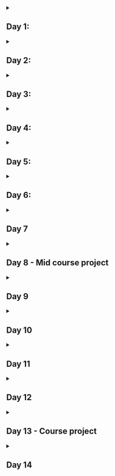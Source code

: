 <details>

<summary>

## Day 1:
</summary>

### 1. Create a list of all the distinct districts customers are from
### 2. What is the latest rental date?
### 3. How many films does the company have?
### 4. How many distinct last names of the customers are there
</details>

<details>

<summary>

## Day 2:
</summary>

### 1. How many movies are there that contain 'Saga' in the description and where the title starts either with 'A' or ends with 'R'? Use the alias 'no_of_movies'
### 2. Create a list of all customers where the first name contains 'ER' and has an 'A' as the second letter. Order the results by the last name descendingly.
### 3. How many payments are there where the amount is either 0 or is between 3.99 and 7.99 and in the same time has happened on 2020-05-01.
</details>

<details>

<summary>

## Day 3:
</summary>

### 1. Write a query to get the Minimum, Maximum, Average, and Sum of the replacement cost of the films.
### 2. Which employee is responsible for more payments? Which employee is responsible for a higher overall payment amount?
### 3. Which employee had the highest sales amount in a single day?
### 4. Find out the average payment ammount grouped by customer and day - consider only the days/customers with more than 1 payment (per customer per day) in April 28, 29 and 30 - 2020. Order the amount in a descending order.
</details>

<details>

<summary>

## Day 4:
</summary>

### 1. Find all customers with first or last name with more than 10 characters, output all in lowercase.
### 2. Exctract the last 5 charecters of the email address
### 3. You need to create an anonymized version of the email addresses "MARY.SMITH@sakilacustomer.org" → "M***@sakilacustomer.org"
### 4. Extract the first name from the email address and concat it with the last name. It should in the form: "Last name, First name"
### 5. Create an anonymized version of the email addresses in the following ways: "M***.S***@sakilacustomer.org" and "***Y.S***@sakilacustom"
### 6. Analyze the payments and find out the following:
• What's the month with  the highest total payment amount<br>
• What's the day of week with the highest total payment amount?(0 is sunday)<br>
• What's the highest amount one customer has spent in a week?
### 7. Sum the payments and group them in the following formats: day: Fri, 24/01/2020 | May, 2020 | Thu, 02:44
### 8. Create a list of all rental durations of customer with id 35. Also find which customer has the longest average rental duration
</details>

<details>
<summary>

## Day 5:
</summary>

### 1. Create a list of films with the relation of rental rate / replacement cost where the rental rate is less than 4% of the replacement cost. Create a list of those film_ids together with the percentage rounded to 2 decimal places
### 2. How many tickets were sold in the following categories:
• Low price ticket: amount < 20,000 <br>
• Mid price ticket: amount between 20,000 and 150,000 <br>
• High price ticket: amount >= 150,000
### 3. How many flights departed in the following seasons:
• Winter: December, January, February <br>
• Spring: March, April, May <br>
• Summer: June, July, August <br>
• Fall: September, October, November
### 4. Create a tier list for the films the following ways:
• 1. Rating is 'PG' or 'PG-13' or the length is more than 210 min: 'Great rating or long (tier 1)'<br>
• 2. Description contains 'Drama' and length is more than 90 min: 'Long drama (tier 2)'<br>
• 3. Description contains 'Drama' and length is not more than 90 min: 'Short drama (tier 3)'<br>
• 4. Rental_rate less than 1$: 'Very cheap (tier 4)'
### 5. Count how many movies are in each rating
</details>

<details>
<summary>

## Day 6:
</summary>

### 1.How many people chose seats in each category:
• Business <br>
• Economy <br>
• Comfort
### 2.Find how many tickets are there that have no boarding pass:
### 3.Find all the aircrafts that have not been used in any flight:
### 4.Find out which seat has been chosen most frequently. Make sure all seats are included:
### 5.FInd which line (A, B, C...) has been chosen the most
### 6.What are the customers(first name, last name, phone number and their district) from Texas?
### 7.Are there any old addresses that are not related to any customer?
### 8.Get the first name, last name, and email from all the customers from Brazil.
### 9.Which passenger (passenger_name) has spent most amount in their bookings (total_amount)?
### 10.Which fare_condition has ALEKSANDR IVANOV used the most?
### 11.Which title has GEORGE LINTON rented the most often?
</details>

<details>
<summary>

## Day 7
</summary>

### 1.Select all the films that their length is longer than the average length of the films
### 2.Return all the films that are available in the inventory of store 2 more than 3 times
### 3.Return all the customers first and last names that have made a payment on 2020-01-25
### 4.Return all the customers first name and email that have spent more than 30$.
### 5.Return all the customers first and last names that are from California and spent more than 100$ in total
### 6.What is the average total amount spent per day
### 7.Show all the payments together with how much the payment amount is below the maximum payment amount
### 8.Show all the movies that their replacement cost is the lowest in its rating.
### 9.Show all the movies that their runtime is highest in their rating.
### 10.Show all the payments of each customer and the total amount spent and the number of payments the customer has made
### 11.Show all the films with the highest replacement cost for each of their category and the average replacement cost for that category.
### 12.Show the payments with the highest amount for each customer including the customer's first_name and payment_id of that payment
</details>

<details>
<summary>

## Day 8 - Mid course project
</summary>

### Question 1:

Level: Simple

Topic: DISTINCT

Task: Create a list of all the different (distinct) replacement costs of the films.

Question: What's the lowest replacement cost?

Answer: 9.99



### Question 2:

Level: Moderate

Topic: CASE + GROUP BY

Task: Write a query that gives an overview of how many films have replacements costs in the following cost ranges

low: 9.99 - 19.99

medium: 20.00 - 24.99

high: 25.00 - 29.99

Question: How many films have a replacement cost in the "low" group?

Answer: 514



### Question 3:

Level: Moderate

Topic: JOIN

Task: Create a list of the film titles including their title, length, and category name ordered descendingly by length. Filter the results to only the movies in the category 'Drama' or 'Sports'.

Question: In which category is the longest film and how long is it?

Answer: Sports and 184



### Question 4:

Level: Moderate

Topic: JOIN & GROUP BY

Task: Create an overview of how many movies (titles) there are in each category (name).

Question: Which category (name) is the most common among the films?

Answer: Sports with 74 titles



### Question 5:

Level: Moderate

Topic: JOIN & GROUP BY

Task: Create an overview of the actors' first and last names and in how many movies they appear in.

Question: Which actor is part of most movies??

Answer: Susan Davis with 54 movies



### Question 6:

Level: Moderate

Topic: LEFT JOIN & FILTERING

Task: Create an overview of the addresses that are not associated to any customer.

Question: How many addresses are that?

Answer: 4



### Question 7:

Level: Moderate

Topic: JOIN & GROUP BY

Task: Create the overview of the sales  to determine the from which city (we are interested in the city in which the customer lives, not where the store is) most sales occur.

Question: What city is that and how much is the amount?

Answer: Cape Coral with a total amount of 221.55



### Question 8:

Level: Moderate to difficult

Topic: JOIN & GROUP BY

Task: Create an overview of the revenue (sum of amount) grouped by a column in the format "country, city".

Question: Which country, city has the least sales?

Answer: United States, Tallahassee with a total amount of 50.85.



### Question 9:

Level: Difficult

Topic: Uncorrelated subquery

Task: Create a list with the average of the sales amount each staff_id has per customer.

Question: Which staff_id makes on average more revenue per customer?

Answer: staff_id 2 with an average revenue of 56.64 per customer.



### Question 10:

Level: Difficult to very difficult

Topic: EXTRACT + Uncorrelated subquery

Task: Create a query that shows average daily revenue of all Sundays.

Question: What is the daily average revenue of all Sundays?

Answer: 1410.65



### Question 11:

Level: Difficult to very difficult

Topic: Correlated subquery

Task: Create a list of movies - with their length and their replacement cost - that are longer than the average length in each replacement cost group.

Question: Which two movies are the shortest on that list and how long are they?

Answer: CELEBRITY HORN and SEATTLE EXPECTATIONS with 110 minutes.



### Question 12:

Level: Very difficult

Topic: Uncorrelated subquery

Task: Create a list that shows the "average customer lifetime value" grouped by the different districts.

Example:
If there are two customers in "District 1" where one customer has a total (lifetime) spent of $1000 and the second customer has a total spent of $2000 then the "average customer lifetime spent" in this district is $1500.

So, first, you need to calculate the total per customer and then the average of these totals per district.

Question: Which district has the highest average customer lifetime value?

Answer: Saint-Denis with an average customer lifetime value of 216.54.



### Question 13:

Level: Very difficult

Topic: Correlated query

Task: Create a list that shows all payments including the payment_id, amount, and the film category (name) plus the total amount that was made in this category. Order the results ascendingly by the category (name) and as second order criterion by the payment_id ascendingly.

Question: What is the total revenue of the category 'Action' and what is the lowest payment_id in that category 'Action'?

Answer: Total revenue in the category 'Action' is 4375.85 and the lowest payment_id in that category is 16055.

</details>

<details>
<summary>

## Day 9
</summary>

### 1.
Create a table called online_sales with the following columns:

transaction_id

customer_id

film_id

amount

promotion_code

Transaction_id shoul be the primary key.
The columns customer_id and film_id should be foreign keys to the relevant tables.
The amount column can contain values from 0.00 to 999.99 - nulls should not be allowed.
The column promotion_code contains a promotion code of at maximum 10 characters. If there is no value you should set the default value 'None'.

Create that table and choose appropriate data types and constraints!

### 2. Add data to the table
### 3. Alter the director table:
• director_account_name to VARCHAR(30)<br>
• drop the default on last_name <br>
• add the constraint not null to last name <br>
• add the column email of datatype VARCHAR(40) <br>
• rename the director_account_name to account_name <br>
• rename the table from director to directors
### 4. Create a table called songs with the folllowing columns: song_id, song_name, genre, price, release_date
• During creation add the DEFAULT 'Not defined' to the genre <br>
• Add the not null constraint to the song_name <br>
• Add the constraint with the default name to ensure the price is at least 0.99 <br>
• Add the constraint date_check to ensure the release date is between today and 01-01-1950 <br>
</details>

<details>
<summary>

## Day 10
</summary>

### 1. Increase all the rental prices from 0.99 to 1.99
### 2. Add to the customer table Initials column e.g. Frank Brown - F.B.
### 3. Delete rows in payment table with payment_id 17064 and 17067
### 4. Create a new table that contains the full name of the customer and their total spending amount.
### 5. Create a view called films_category that shows a list of the film titles including their title, length and category name ordered descendingly by the length.
### 6. Challenge: Managing views
In this challenge, we use again the view v_customer_info that we have previously created:

```SQL
CREATE VIEW v_customer_info
AS
SELECT cu.customer_id,
    cu.first_name || ' ' || cu.last_name AS name,
    a.address,
    a.postal_code,
    a.phone,
    city.city,
    country.country
     FROM customer cu
     JOIN address a ON cu.address_id = a.address_id
     JOIN city ON a.city_id = city.city_id
     JOIN country ON city.country_id = country.country_id
ORDER BY customer_id
```
You need to perform the following tasks:

1) Rename the view to v_customer_information.

2) Rename the customer_id column to c_id.

3) Add also the initial column as the last column to the view by replacing the view.

</details>

<details>
<summary>

## Day 11
</summary>

### 1. Write a quey that returns a list of movies including(film_id, title, length, category and average length of films in said category)
### 2. Write a query that returns all the payment details and including the number of payments that were made by each customer and the amount
### 3. • Write a query that returns the running total of how late the flights are (difference between actual_arrival and scheduled_arrival) ordered by flight_id including the departure airport.
### • As a second query calculate the same running total but partition also by departure airport.
### 4. Write a query that returns the customer's name, the country and how many payments the have. For that use the view customer_list. Afterwards create a ranking of the top customers with the most sales for each country. Filer the result to display the top 3 customers from each country
### 5. Write a query that returns the revenue of the day and the revenue of the previous day and calculate the percentage growth compared to the previous day.
</details>

<details>
<summary>

## Day 12
</summary>

### 1. Write a query that returns the sum of the amount for each customer (first_name and last_name) and each staff_id. Also add the overall revenue per customer.
### 2. Wrtie a query that calculates a booking amount per quater, month, week in month and day.
### 3. Write a query that returns all grouping sets in all combinations of customer_id, date and title with the aggregation of the payment amount.
### 4. Find all the pairs of films with the same length.

</details>

<details>
<summary>

## Day 13 - Course project
</summary>

## Task 1

Difficulty: Moderate



### Task 1.1

In your company there hasn't been a database table with all the employee information yet.

You need to set up the table called employees in the following way:

<img src="https://img-b.udemycdn.com/redactor/raw/article_lecture/2022-08-10_14-06-45-9481317717076af04727664bc6344aec.png" alt="table image">

There should be NOT NULL constraints for the following columns:

first_name, last_name, job_position, start_date DATE, birth_date DATE



### Task 1.2

Set up an additional table called departments in the following way:


Additionally no column should allow nulls.



## Task 2

Difficulty: Moderate



Alter the employees table in the following way:

- Set the column department_id to not null.

- Add a default value of CURRENT_DATE to the column start_date.

- Add the column end_date with an appropriate data type (one that you think makes sense).

- Add a constraint called birth_check that doesn't allow birth dates that are in the future.

- Rename the column job_position to position_title.



## Task 3

Difficulty: Moderate



### Task 3.1



Insert the following values into the employees table.

There will be most likely an error when you try to insert the values.

So, try to insert the values and then fix the error.

Columns:

(emp_id,first_name,last_name,position_title,salary,start_date,birth_date,store_id,department_id,manager_id,end_date)


Values:
```SQL
(1,'Morrie','Conaboy','CTO',21268.94,'2005-04-30','1983-07-10',1,1,NULL,NULL),
(2,'Miller','McQuarter','Head of BI',14614.00,'2019-07-23','1978-11-09',1,1,1,NULL),
(3,'Christalle','McKenny','Head of Sales',12587.00,'1999-02-05','1973-01-09',2,3,1,NULL),
(4,'Sumner','Seares','SQL Analyst',9515.00,'2006-05-31','1976-08-03',2,1,6,NULL),
(5,'Romain','Hacard','BI Consultant',7107.00,'2012-09-24','1984-07-14',1,1,6,NULL),
(6,'Ely','Luscombe','Team Lead Analytics',12564.00,'2002-06-12','1974-08-01',1,1,2,NULL),
(7,'Clywd','Filyashin','Senior SQL Analyst',10510.00,'2010-04-05','1989-07-23',2,1,2,NULL),
(8,'Christopher','Blague','SQL Analyst',9428.00,'2007-09-30','1990-12-07',2,2,6,NULL),
(9,'Roddie','Izen','Software Engineer',4937.00,'2019-03-22','2008-08-30',1,4,6,NULL),
(10,'Ammamaria','Izhak','Customer Support',2355.00,'2005-03-17','1974-07-27',2,5,3,2013-04-14),
(11,'Carlyn','Stripp','Customer Support',3060.00,'2013-09-06','1981-09-05',1,5,3,NULL),
(12,'Reuben','McRorie','Software Engineer',7119.00,'1995-12-31','1958-08-15',1,5,6,NULL),
(13,'Gates','Raison','Marketing Specialist',3910.00,'2013-07-18','1986-06-24',1,3,3,NULL),
(14,'Jordanna','Raitt','Marketing Specialist',5844.00,'2011-10-23','1993-03-16',2,3,3,NULL),
(15,'Guendolen','Motton','BI Consultant',8330.00,'2011-01-10','1980-10-22',2,3,6,NULL),
(16,'Doria','Turbat','Senior SQL Analyst',9278.00,'2010-08-15','1983-01-11',1,1,6,NULL),
(17,'Cort','Bewlie','Project Manager',5463.00,'2013-05-26','1986-10-05',1,5,3,NULL),
(18,'Margarita','Eaden','SQL Analyst',5977.00,'2014-09-24','1978-10-08',2,1,6,2020-03-16),
(19,'Hetty','Kingaby','SQL Analyst',7541.00,'2009-08-17','1999-04-25',1,2,6,'NULL'),
(20,'Lief','Robardley','SQL Analyst',8981.00,'2002-10-23','1971-01-25',2,3,6,2016-07-01),
(21,'Zaneta','Carlozzi','Working Student',1525.00,'2006-08-29','1995-04-16',1,3,6,2012-02-19),
(22,'Giana','Matz','Working Student',1036.00,'2016-03-18','1987-09-25',1,3,6,NULL),
(23,'Hamil','Evershed','Web Developper',3088.00,'2022-02-03','2012-03-30',1,4,2,NULL),
(24,'Lowe','Diamant','Web Developper',6418.00,'2018-12-31','2002-09-07',1,4,2,NULL),
(25,'Jack','Franklin','SQL Analyst',6771.00,'2013-05-18','2005-10-04',1,2,2,NULL),
(26,'Jessica','Brown','SQL Analyst',8566.00,'2003-10-23','1965-01-29',1,1,2,NULL)
```




### Task 3.2

Insert the following values into the departments table.

<img src="https://img-b.udemycdn.com/redactor/raw/article_lecture/2022-08-10_14-06-45-028cd4a57cda9324639786daf3ae607d.png" alt="departments table">

## Task 4

Difficulty: Moderate



### Task 4.1

Jack Franklin gets promoted to 'Senior SQL Analyst' and the salary raises to 7200.

Update the values accordingly.



### Task 4.2

The responsible people decided to rename the position_title Customer Support to Customer Specialist.

Update the values accordingly.



### Task 4.3

All SQL Analysts including Senior SQL Analysts get a raise of 6%.

Upate the salaries accordingly.



### Task 4.4

Question:

What is the average salary of a SQL Analyst in the company (excluding Senior SQL Analyst)?



Answer:

8834.75



## Task 5

Difficulty: Advanced



### Task 5.1

Write a query that adds a column called manager that contains  first_name and last_name (in one column) in the data output.

Secondly, add a column called is_active with 'false' if the employee has left the company already, otherwise the value is 'true'.



### Task 5.2

Create a view called v_employees_info from that previous query.



## Task 6

Difficulty: Moderate



Write a query that returns the average salaries for each positions with appropriate roundings.



Question:

What is the average salary for a Software Engineer in the company.



Answer:

6028.00



## Task 7

Difficulty: Moderate



Write a query that returns the average salaries per division.



Question:

What is the average salary in the Sales department?



Answer:

6107.41



## Task 8

Difficulty: Advanced



### Task 8.1

Write a query that returns the following:

emp_id, first_name, last_name, position_title, salary

and a column that returns the average salary for every job_position.

Order the results by the emp_id.


### Task 8.2

Difficulty: Advanced to Pro



How many people earn less than there avg_position_salary?

Write a query that answers that question.

Ideally, the output just shows that number directly.



Answer:

9



## Task 9:

Difficulty: Advanced

Write a query that returns a running total of the salary development ordered by the start_date.

In your calculation, you can assume their salary has not changed over time, and you can disregard the fact that people have left the company (write the query as if they were still working for the company).






Question:

What was the total salary after 2018-12-31?



Answer:

180202.70



## Task 10:

Difficulty: Pro / Very difficult

Create the same running total but now also consider the fact that people were leaving the company.



Note:

This challenge is actually very difficult.

Don't worry if you can't solve it you are not expected to do so.

It is possible to solve the challenge even without the hints.

If you want you can try to solve it using the hints and it is still a difficult challenge.



Question:

What was the total salary after 2018-12-31?



Answer:

166802.84



Hint 1:
Use the view v_employees_info.

Hint 2:
Create two separate queries: one with all employees and one with the people that have already left

Hint 3:
In the first query use start_date and in the second query use end_date instead of the start_date

Hint 4:
Multiply the salary of the second query with (-1).

Hint 5:
Create a subquery from that UNION and use a window function in that to create the running total.



## Task 11

Difficulty: Advanced to Pro



### Task 11.1

Write a query that outputs only the top earner per position_title including first_name and position_title and their salary.




Question:

What is the top earner with the position_title SQL Analyst?



Answer:

Sumner with 10085.90



### Task 11.2

Add also the average salary per position_title.




### Task 11.3

Remove those employees from the output of the previous query that has the same salary as the average of their position_title.

These are the people that are the only ones with their position_title.



## Task 12



Difficulty: Pro



Write a query that returns all meaningful aggregations of

- sum of salary,

- number of employees,

- average salary

grouped by all meaningful combinations of

- division,

- department,

- position_title.



Consider the levels of hierarchies in a meaningful way.






## Task 13

Difficulty: Advanced to Pro



Write a query that returns all employees (emp_id) including their position_title, department, their salary, and the rank of that salary partitioned by department.

The highest salary per division should have rank 1.






Question:

Which employee (emp_id) is in rank 7 in the department Analytics?



Answer:

emp_id 26



## Task 14

Difficulty: Pro



Write a query that returns only the top earner of each department including

their emp_id, position_title, department, and their salary.



Question:

Which employee (emp_id) is the top earner in the department Finance?



Answer:

emp_id 8

</details>

<details>
<summary>

## Day 14
</summary>

### 1. Create a function that takes the customer's first and last name and returns the total amount of payments this customer has made.
### 2. Swap the position and the salary of the 2 employees Miller McQuater and Christalle McKenny using transactions.(emp_id of Miller and Christalle are 2 and 3)
### 3. Create a stored procedure called emp_swap that takes 2 params emp1 and emp2 and swaps their position and salary

</details>